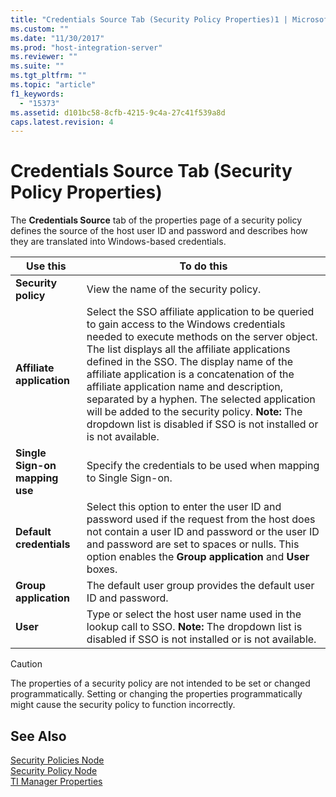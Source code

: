 ```yaml
---
title: "Credentials Source Tab (Security Policy Properties)1 | Microsoft Docs"
ms.custom: ""
ms.date: "11/30/2017"
ms.prod: "host-integration-server"
ms.reviewer: ""
ms.suite: ""
ms.tgt_pltfrm: ""
ms.topic: "article"
f1_keywords: 
  - "15373"
ms.assetid: d101bc58-8cfb-4215-9c4a-27c41f539a8d
caps.latest.revision: 4
---
```

# Credentials Source Tab (Security Policy Properties)
The **Credentials Source** tab of the properties page of a security policy defines the source of the host user ID and password and describes how they are translated into Windows-based credentials.  
  
|Use this|To do this|  
|--------------|----------------|  
|**Security policy**|View the name of the security policy.|  
|**Affiliate application**|Select the SSO affiliate application to be queried to gain access to the Windows credentials needed to execute methods on the server object. The list displays all the affiliate applications defined in the SSO. The display name of the affiliate application is a concatenation of the affiliate application name and description, separated by a hyphen. The selected application will be added to the security policy. **Note:**  The dropdown list is disabled if SSO is not installed or is not available.|  
|**Single Sign-on mapping use**|Specify the credentials to be used when mapping to Single Sign-on.|  
|**Default credentials**|Select this option to enter the user ID and password used if the request from the host does not contain a user ID and password or the user ID and password are set to spaces or nulls. This option enables the **Group application** and **User** boxes.|  
|**Group application**|The default user group provides the default user ID and password.|  
|**User**|Type or select the host user name used in the lookup call to SSO. **Note:**  The dropdown list is disabled if SSO is not installed or is not available.|  
  
> [!CAUTION]
>  The properties of a security policy are not intended to be set or changed programmatically. Setting or changing the properties programmatically might cause the security policy to function incorrectly.  
  
## See Also  
 [Security Policies Node](../HIS2010/security-policies-node1.md)   
 [Security Policy Node](../HIS2010/security-policy-node2.md)   
 [TI Manager Properties](../HIS2010/ti-manager-properties1.md)